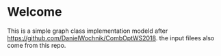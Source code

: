 # Welcome

This is a simple graph class implementation modeld after https://github.com/DanielWochnik/CombOptWS2018.
the input filees also come from this repo.
